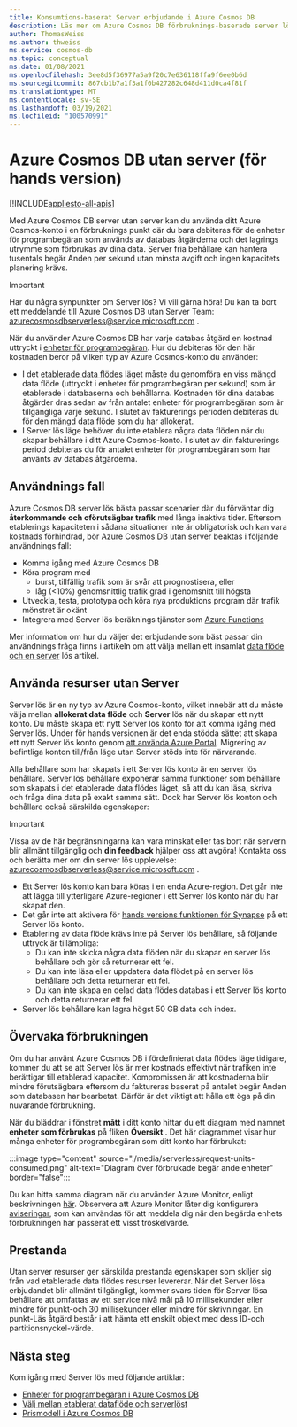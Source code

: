 ```yaml
---
title: Konsumtions-baserat Server erbjudande i Azure Cosmos DB
description: Läs mer om Azure Cosmos DB förbruknings-baserade server lös erbjudande.
author: ThomasWeiss
ms.author: thweiss
ms.service: cosmos-db
ms.topic: conceptual
ms.date: 01/08/2021
ms.openlocfilehash: 3ee8d5f36977a5a9f20c7e636118ffa9f6ee0b6d
ms.sourcegitcommit: 867cb1b7a1f3a1f0b427282c648d411d0ca4f81f
ms.translationtype: MT
ms.contentlocale: sv-SE
ms.lasthandoff: 03/19/2021
ms.locfileid: "100570991"
---
```

# <a name="azure-cosmos-db-serverless-preview"></a>Azure Cosmos DB utan server (för hands version)
[!INCLUDE[appliesto-all-apis](includes/appliesto-all-apis.md)]

Med Azure Cosmos DB server utan server kan du använda ditt Azure Cosmos-konto i en förbruknings punkt där du bara debiteras för de enheter för programbegäran som används av databas åtgärderna och det lagrings utrymme som förbrukas av dina data. Server fria behållare kan hantera tusentals begär Anden per sekund utan minsta avgift och ingen kapacitets planering krävs.

> [!IMPORTANT] 
> Har du några synpunkter om Server lös? Vi vill gärna höra! Du kan ta bort ett meddelande till Azure Cosmos DB utan Server Team: [azurecosmosdbserverless@service.microsoft.com](mailto:azurecosmosdbserverless@service.microsoft.com) .

När du använder Azure Cosmos DB har varje databas åtgärd en kostnad uttryckt i [enheter för programbegäran](request-units.md). Hur du debiteras för den här kostnaden beror på vilken typ av Azure Cosmos-konto du använder:

- I det [etablerade data flödes](set-throughput.md) läget måste du genomföra en viss mängd data flöde (uttryckt i enheter för programbegäran per sekund) som är etablerade i databaserna och behållarna. Kostnaden för dina databas åtgärder dras sedan av från antalet enheter för programbegäran som är tillgängliga varje sekund. I slutet av fakturerings perioden debiteras du för den mängd data flöde som du har allokerat.
- I Server lös läge behöver du inte etablera några data flöden när du skapar behållare i ditt Azure Cosmos-konto. I slutet av din fakturerings period debiteras du för antalet enheter för programbegäran som har använts av databas åtgärderna.

## <a name="use-cases"></a>Användnings fall

Azure Cosmos DB server lös bästa passar scenarier där du förväntar dig **återkommande och oförutsägbar trafik** med långa inaktiva tider. Eftersom etablerings kapaciteten i sådana situationer inte är obligatorisk och kan vara kostnads förhindrad, bör Azure Cosmos DB utan server beaktas i följande användnings fall:

- Komma igång med Azure Cosmos DB
- Köra program med
    - burst, tillfällig trafik som är svår att prognostisera, eller
    - låg (<10%) genomsnittlig trafik grad i genomsnitt till högsta
- Utveckla, testa, prototypa och köra nya produktions program där trafik mönstret är okänt
- Integrera med Server lös beräknings tjänster som [Azure Functions](../azure-functions/functions-overview.md)

Mer information om hur du väljer det erbjudande som bäst passar din användnings fråga finns i artikeln om att välja mellan ett insamlat [data flöde och en server](throughput-serverless.md) lös artikel.

## <a name="using-serverless-resources"></a>Använda resurser utan Server

Server lös är en ny typ av Azure Cosmos-konto, vilket innebär att du måste välja mellan **allokerat data flöde** och **Server** lös när du skapar ett nytt konto. Du måste skapa ett nytt Server lös konto för att komma igång med Server lös. Under för hands versionen är det enda stödda sättet att skapa ett nytt Server lös konto genom [att använda Azure Portal](create-cosmosdb-resources-portal.md). Migrering av befintliga konton till/från läge utan Server stöds inte för närvarande.

Alla behållare som har skapats i ett Server lös konto är en server lös behållare. Server lös behållare exponerar samma funktioner som behållare som skapats i det etablerade data flödes läget, så att du kan läsa, skriva och fråga dina data på exakt samma sätt. Dock har Server lös konton och behållare också särskilda egenskaper:

> [!IMPORTANT]
> Vissa av de här begränsningarna kan vara minskat eller tas bort när servern blir allmänt tillgänglig och **din feedback** hjälper oss att avgöra! Kontakta oss och berätta mer om din server lös upplevelse: [azurecosmosdbserverless@service.microsoft.com](mailto:azurecosmosdbserverless@service.microsoft.com) .

- Ett Server lös konto kan bara köras i en enda Azure-region. Det går inte att lägga till ytterligare Azure-regioner i ett Server lös konto när du har skapat den.
- Det går inte att aktivera för [hands versions funktionen för Synapse](synapse-link.md) på ett Server lös konto.
- Etablering av data flöde krävs inte på Server lös behållare, så följande uttryck är tillämpliga:
    - Du kan inte skicka några data flöden när du skapar en server lös behållare och gör så returnerar ett fel.
    - Du kan inte läsa eller uppdatera data flödet på en server lös behållare och detta returnerar ett fel.
    - Du kan inte skapa en delad data flödes databas i ett Server lös konto och detta returnerar ett fel.
- Server lös behållare kan lagra högst 50 GB data och index.

## <a name="monitoring-your-consumption"></a>Övervaka förbrukningen

Om du har använt Azure Cosmos DB i fördefinierat data flödes läge tidigare, kommer du att se att Server lös är mer kostnads effektivt när trafiken inte berättigar till etablerad kapacitet. Kompromissen är att kostnaderna blir mindre förutsägbara eftersom du faktureras baserat på antalet begär Anden som databasen har bearbetat. Därför är det viktigt att hålla ett öga på din nuvarande förbrukning.

När du bläddrar i fönstret **mått** i ditt konto hittar du ett diagram med namnet **enheter som förbrukas** på fliken **Översikt** . Det här diagrammet visar hur många enheter för programbegäran som ditt konto har förbrukat:

:::image type="content" source="./media/serverless/request-units-consumed.png" alt-text="Diagram över förbrukade begär ande enheter" border="false":::

Du kan hitta samma diagram när du använder Azure Monitor, enligt beskrivningen [här](monitor-request-unit-usage.md). Observera att Azure Monitor låter dig konfigurera [aviseringar](../azure-monitor/alerts/alerts-metric-overview.md), som kan användas för att meddela dig när den begärda enhets förbrukningen har passerat ett visst tröskelvärde.

## <a name="performance"></a><a id="performance"></a>Prestanda

Utan server resurser ger särskilda prestanda egenskaper som skiljer sig från vad etablerade data flödes resurser levererar. När det Server lösa erbjudandet blir allmänt tillgängligt, kommer svars tiden för Server lösa behållare att omfattas av ett service nivå mål på 10 millisekunder eller mindre för punkt-och 30 millisekunder eller mindre för skrivningar. En punkt-Läs åtgärd består i att hämta ett enskilt objekt med dess ID-och partitionsnyckel-värde.

## <a name="next-steps"></a>Nästa steg

Kom igång med Server lös med följande artiklar:

- [Enheter för programbegäran i Azure Cosmos DB](request-units.md)
- [Välj mellan etablerat dataflöde och serverlöst](throughput-serverless.md)
- [Prismodell i Azure Cosmos DB](how-pricing-works.md)

